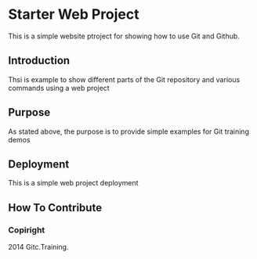# Starter Web Project

This is a simple website
ptroject for showing how
to use Git and Github.

## Introduction

Thsi is example to show different
parts of the Git repository and 
various commands using a web project

## Purpose

As stated above, the purpose is to
provide simple examples for Git
training demos

## Deployment

This is a simple web project deployment

## How To Contribute

### Copiright

2014 Gitc.Training.